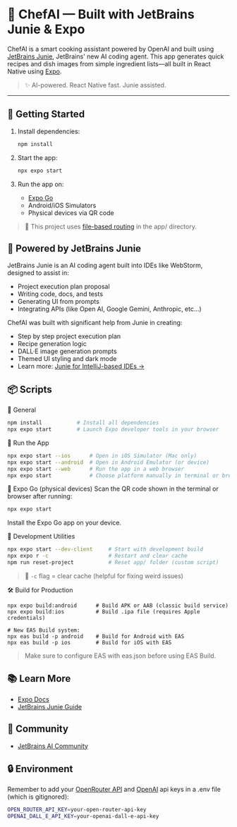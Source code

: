 # 🤖 ChefAI — Built with JetBrains Junie & Expo

ChefAI is a smart cooking assistant powered by OpenAI and built using [JetBrains Junie](https://www.jetbrains.com/guide/ai/article/junie/intellij-idea/), JetBrains' new AI coding agent. This app generates quick recipes and dish images from simple ingredient lists—all built in React Native using [Expo](https://expo.dev).

> ✨ AI-powered. React Native fast. Junie assisted.

---

## 🚀 Getting Started

1. Install dependencies:

   ```bash
   npm install
   ```

2. Start the app:
   ```bash
   npx expo start
   ```

3. Run the app on:
   - [Expo Go](https://expo.dev/go)
   - Android/iOS Simulators
   - Physical devices via QR code

> 🧪 This project uses [file-based routing](https://docs.expo.dev/router/introduction/) in the app/ directory.

## 🧠 Powered by JetBrains Junie

JetBrains Junie is an AI coding agent built into IDEs like WebStorm, designed to assist in:

   - Project execution plan proposal
   - Writing code, docs, and tests
   - Generating UI from prompts
   - Integrating APIs (like Open AI, Google Gemini, Anthropic, etc...)

ChefAI was built with significant help from Junie in creating:

   - Step by step project execution plan
   - Recipe generation logic
   - DALL·E image generation prompts
   - Themed UI styling and dark mode
   - Learn more: [Junie for IntelliJ-based IDEs →](https://www.jetbrains.com/guide/ai/article/junie/intellij-idea/)

## 📦 Scripts

🔧 General

```bash
npm install           # Install all dependencies
npx expo start        # Launch Expo developer tools in your browser
```

📱 Run the App
```bash
npx expo start --ios      # Open in iOS Simulator (Mac only)
npx expo start --android  # Open in Android Emulator (or device)
npx expo start --web      # Run the app in a web browser
npx expo start            # Choose platform manually in terminal or browser
```

📱 Expo Go (physical devices)
Scan the QR code shown in the terminal or browser after running:
```bash
npx expo start
```
Install the Expo Go app on your device.

🔄 Development Utilities
```bash
npx expo start --dev-client     # Start with development build
npx expo r -c                   # Restart and clear cache
npm run reset-project           # Reset app/ folder (custom script)
```
> 🧼 `-c` flag = clear cache (helpful for fixing weird issues)

🛠️ Build for Production
```
npx expo build:android      # Build APK or AAB (classic build service)
npx expo build:ios          # Build .ipa file (requires Apple credentials)

# New EAS Build system:
npx eas build -p android    # Build for Android with EAS
npx eas build -p ios        # Build for iOS with EAS
```
> Make sure to configure EAS with eas.json before using EAS Build.

## 📚 Learn More

   - [Expo Docs](https://docs.expo.dev/)
   - [JetBrains Junie Guide](https://www.jetbrains.com/guide/ai/)

## 🤝 Community

   - [JetBrains AI Community](https://www.jetbrains.com/ai/)


## 🔒 Environment

Remember to add your [OpenRouter API](https://openrouter.ai/) and [OpenAI](https://platform.openai.com/docs/overview) api keys in a .env file (which is gitignored):

   ```bash
   OPEN_ROUTER_API_KEY=your-open-router-api-key
   OPENAI_DALL_E_API_KEY=your-openai-dall-e-api-key
   ```


